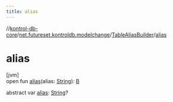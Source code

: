 ```yaml
---
title: alias
---
```

//[kontrol-db-core](../../../index.html)/[net.futureset.kontroldb.modelchange](../index.html)/[TableAliasBuilder](index.html)/[alias](alias.html)



# alias



[jvm]\
open fun [alias](alias.html)(alias: [String](https://kotlinlang.org/api/latest/jvm/stdlib/kotlin/-string/index.html)): [B](index.html)

abstract var [alias](alias.html): [String](https://kotlinlang.org/api/latest/jvm/stdlib/kotlin/-string/index.html)?




